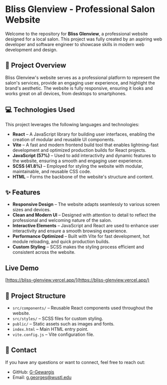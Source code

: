# Bliss Glenview - Professional Salon Website

Welcome to the repository for **Bliss Glenview**, a professional website designed for a local salon. This project was fully created by an aspiring web developer and software engineer to showcase skills in modern web development and design.

## 🌟 Project Overview

Bliss Glenview's website serves as a professional platform to represent the salon's services, provide an engaging user experience, and highlight the brand's aesthetic. The website is fully responsive, ensuring it looks and works great on all devices, from desktops to smartphones.

## 💻 Technologies Used

This project leverages the following languages and technologies:

- **React** – A JavaScript library for building user interfaces, enabling the creation of modular and reusable UI components.
- **Vite** – A fast and modern frontend build tool that enables lightning-fast development and optimized production builds for React projects.
- **JavaScript (57%)** – Used to add interactivity and dynamic features to the website, ensuring a smooth and engaging user experience.
- **SCSS (41.8%)** – Employed for styling the website with modular, maintainable, and reusable CSS code.
- **HTML** – Forms the backbone of the website's structure and content.

## ✨ Features

- **Responsive Design** – The website adapts seamlessly to various screen sizes and devices.
- **Clean and Modern UI** – Designed with attention to detail to reflect the professional and welcoming nature of the salon.
- **Interactive Elements** – JavaScript and React are used to enhance user interactivity and ensure a smooth browsing experience.
- **Performance Optimized** – Built with Vite for fast development, hot module reloading, and quick production builds.
- **Custom Styling** – SCSS makes the styling process efficient and consistent across the website.

## Live Demo
[https://bliss-glenview.vercel.app/](https://bliss-glenview.vercel.app/)

## 📂 Project Structure

- `src/components/` – Reusable React components used throughout the website.
- `src/styles/` – SCSS files for custom styling.
- `public/` – Static assets such as images and fonts.
- `index.html` – Main HTML entry point.
- `vite.config.js` – Vite configuration file.

## 📧 Contact

If you have any questions or want to connect, feel free to reach out:

- GitHub: [G-Gewargis](https://github.com/G-Gewargis)
- Email: g.georges@wustl.edu
